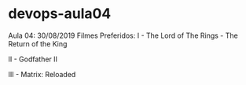 # devops-aula04
Aula 04: 30/08/2019
Filmes Preferidos:
I - The Lord of The Rings - The Return of the King

II - Godfather II

III - Matrix: Reloaded
